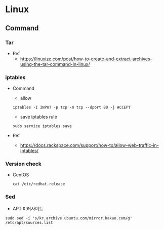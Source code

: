# Linux

## Command

### Tar
* Ref
  * <https://linuxize.com/post/how-to-create-and-extract-archives-using-the-tar-command-in-linux/>

### iptables
* Command
  * allow

  ```shell
  iptables -I INPUT -p tcp -m tcp --dport 80 -j ACCEPT
  ```

  * save iptables rule

  ```shell
  sudo service iptables save
  ```

* Ref
  * <https://docs.rackspace.com/support/how-to/allow-web-traffic-in-iptables/>

### Version check 
* CentOS
  ```shell
  cat /etc/redhat-release
  ```

### Sed

* APT 미러사이트 
```shell
sudo sed -i 's/kr.archive.ubuntu.com/mirror.kakao.com/g' /etc/apt/sources.list
```
